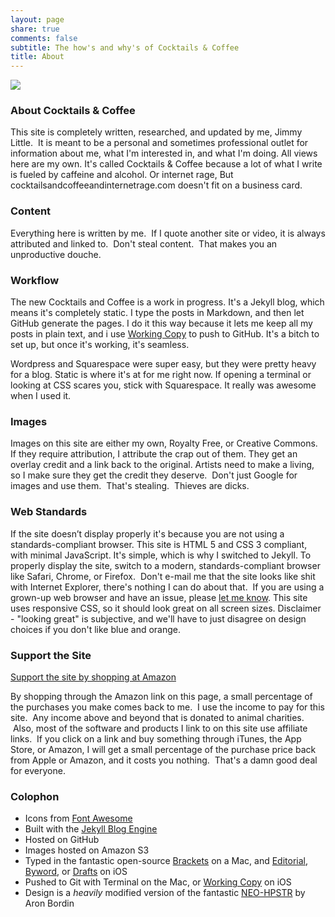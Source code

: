 ```yaml
---
layout: page
share: true
comments: false
subtitle: The how's and why's of Cocktails & Coffee
title: About
---
```


![](https://s3-us-west-2.amazonaws.com/www.jimmylittle.com/site_images/bio-pic.jpg)

### About Cocktails & Coffee

This site is completely written, researched, and updated by me, Jimmy Little.  It is meant to be a personal and sometimes professional outlet for information about me, what I'm interested in, and what I'm doing. All views here are my own. It's called Cocktails & Coffee because a lot of what I write is fueled by caffeine and alcohol. Or internet rage,  But cocktailsandcoffeeandinternetrage.com doesn't fit on a business card.

### Content

Everything here is written by me.  If I quote another site or video, it is always attributed and linked to.  Don't steal content.  That makes you an unproductive douche.

### Workflow

The new Cocktails and Coffee is a work in progress. It's a Jekyll blog, which means it's completely static. I type the posts in Markdown, and then let GitHub generate the pages. I do it this way because it lets me keep all my posts in plain text, and i use [Working Copy](https://geo.itunes.apple.com/us/app/working-copy-powerful-git/id896694807?mt=8) to push to GitHub. It's a bitch to set up, but once it's working, it's seamless.

Wordpress and Squarespace were super easy, but they were pretty heavy for a blog. Static is where it's at for me right now. If opening a terminal or looking at CSS scares you, stick with Squarespace. It really was awesome when I used it.

### Images

Images on this site are either my own, Royalty Free, or Creative Commons. If they require attribution, I attribute the crap out of them. They get an overlay credit and a link back to the original. Artists need to make a living, so I make sure they get the credit they deserve.  Don't just Google for images and use them.  That's stealing.  Thieves are dicks.  

### Web Standards

If the site doesn’t display properly it's because you are not using a standards-compliant browser. This site is HTML 5 and CSS 3 compliant, with minimal JavaScript. It's simple, which is why I switched to Jekyll. To properly display the site, switch to a modern, standards-compliant browser like Safari, Chrome, or Firefox.  Don't e-mail me that the site looks like shit with Internet Explorer, there's nothing I can do about that.  If you are using a grown-up web browser and have an issue, please [let me know](mailto:thejimmylittle@gmail.com).  This site uses responsive CSS, so it should look great on all screen sizes.  Disclaimer - "looking great" is subjective, and we'll have to just disagree on design choices if you don't like blue and orange. 

### Support the Site

[Support the site by shopping at Amazon](http://www.amazon.com/gp/redirect.html?ie=UTF8&location=https%3A%2F%2Fwww.amazon.com%2Fgp%2Fyourstore%3Fie%3DUTF8%26ref_%3Dpd_irl_gw%26signIn%3D1&tag=jimmlitt-20&linkCode=ur2&camp=1789&creative=390957)

By shopping through the Amazon link on this page, a small percentage of the purchases you make comes back to me.  I use the income to pay for this site.  Any income above and beyond that is donated to animal charities.  Also, most of the software and products I link to on this site use affiliate links.  If you click on a link and buy something through iTunes, the App Store, or Amazon, I will get a small percentage of the purchase price back from Apple or Amazon, and it costs you nothing.  That's a damn good deal for everyone.

### Colophon
 - Icons from [Font Awesome](http://fortawesome.github.io/Font-Awesome/icons/)
 - Built with the [Jekyll Blog Engine](https://jekyllrb.com)
 - Hosted on GitHub
 - Images hosted on Amazon S3
 - Typed in the fantastic open-source [Brackets](http://brackets.io) on a Mac, and [Editorial](https://geo.itunes.apple.com/us/app/editorial/id673907758?mt=8), [Byword](https://geo.itunes.apple.com/us/app/byword/id482063361?mt=8), or [Drafts](https://geo.itunes.apple.com/us/app/drafts-4-quickly-capture-notes/id905337691?mt=8) on iOS
 - Pushed to Git with Terminal on the Mac, or [Working Copy](https://geo.itunes.apple.com/us/app/working-copy-powerful-git/id896694807?mt=8) on iOS
 - Design is a _heavily_ modified version of the fantastic [NEO-HPSTR](http://jekyllthemes.org/themes/neo-hpstr-jekyll-template/) by Aron Bordin 

